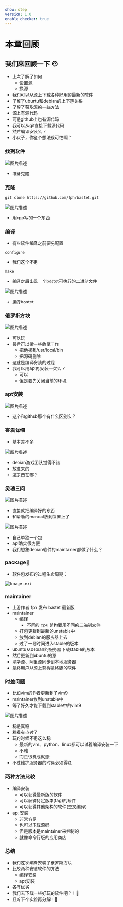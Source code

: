 ```yaml
---
show: step
version: 1.0
enable_checker: true
---
```


# 本章回顾

## 我们来回顾一下 😌

- 上次了解了如何
	- 设置源
	- 换源
- 我们可以从源上下载各种好用的最新的软件
- 了解了ubuntu和debian的上下游关系
- 了解了获取源的一些方法
- 源上有源代码
- 可是github上也有源代码
- 我可以从git直接下载源代码
- 然后编译安装么？
- 小伙子，你这个想法很可怕啊？

### 找到软件

![图片描述](https://doc.shiyanlou.com/courses/uid1190679-20220901-1662020700882)

- 准备克隆

### 克隆
```
git clone https://github.com/fph/bastet.git
```

![图片描述](https://doc.shiyanlou.com/courses/uid1190679-20220901-1662020791014)

- 用cpp写的一个东西

### 编译
- 有些软件编译之前要先配置

```
configure
```

- 我们这个不用

```
make
```

- 编译之后出现一个bastet可执行的二进制文件

![图片描述](https://doc.shiyanlou.com/courses/uid1190679-20220901-1662020910173)

- 运行bastet

### 俄罗斯方块

![图片描述](https://doc.shiyanlou.com/courses/uid1190679-20220901-1662020994798)

- 可以玩
- 最后可以做一些收尾工作
	- 把他挪到/usr/local/bin
	- 把源码删除
- 这就是编译安装的过程
- 我可以用apt再安装一次么？
	- 可以
	- 但是要先关闭当前的环境

### apt安装

![图片描述](https://doc.shiyanlou.com/courses/uid1190679-20220901-1662021165247)

- 这个和github那个有什么区别么？

### 查看详细

- 基本差不多

![图片描述](https://doc.shiyanlou.com/courses/uid1190679-20220901-1662021250752)

- debian游戏团队觉得不错
- 放进来的
- 这东西在哪？

### 灵魂三问

![图片描述](https://doc.shiyanlou.com/courses/uid1190679-20220901-1662021309190)

- 直接就把编译好的东西
- 和帮助的manual放到位置上了

![图片描述](https://doc.shiyanlou.com/courses/uid1190679-20220901-1662021441023)

- 自己单独一个包
- apt确实很方便
- 我们想象debian软件的maintainer都做了什么？


### package🎁

- 软件包发布的过程生命周期：

![Image text](https://labfile.oss.aliyuncs.com/courses/2712/package-lifecycle.png)

### maintainer

- 上游作者 fph 发布 bastet 最新版
- maintainer 
	- 编译 
		- 不同的 cpu 架构要用不同的二进制文件
	- 打包更新到最新的unstable中
	- 放到debian的服务器上去
	- 过了一段时间进入stable的版本
- ubuntu从debian的服务器下载stable的版本
- 然后更新到ubuntu的源
- 清华源、阿里源同步到本地服务器
- 最终用户从源上获得最终版的软件

### 时差问题

- 比如vim的作者更新到了vim9
- maintainer放到unstable中
- 等了好久才能下载到stable中的vim9

![图片描述](https://doc.shiyanlou.com/courses/uid1190679-20220901-1662022741779)

- 稳是真稳
- 稳得有点过了
- 玩的时候不用这么稳
	- 最新的vim、python、linux都可以试着编译安装一下
	- 不难
	- 而且很有成就感
- 不过维护服务器的时候必须得稳

### 两种方法比较

- 编译安装
	- 可以获得最新版的软件
	- 可以获得特定版本(tag)的软件
	- 可以获得其他架构的软件(交叉编译)
- apt 安装
	- 非常方便
	- 也可以下载源码
	- 但是版本是maintainer来控制的
	- 就像命令行版的应用商店

### 总结
- 我们这次编译安装了俄罗斯方块
- 比较两种安装软件的方法
	- 编译安装
	- apt安装
- 各有优劣
- 我们去下载一些好玩的软件吧？！🤔 
- 且听下个实验再分解！👋
